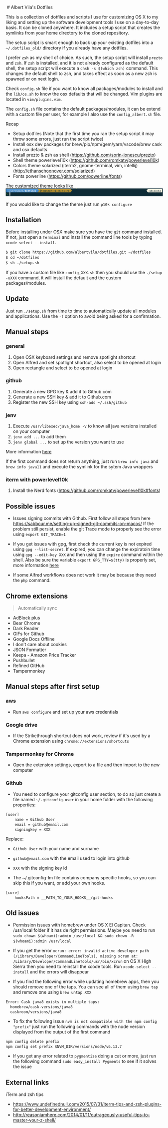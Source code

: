  # Albert Vila's Dotfiles

This is a collection of dotfiles and scripts I use for customizing OS X to my liking and setting up the software development tools I use on a day-to-day basis. It can be cloned anywhere. It includes a setup script that creates the symlinks from your home directory to the cloned repository.

The setup script is smart enough to back up your existing dotfiles into a `~/.dotfiles_old/` directory if you already have any dotfiles.

I prefer `zsh` as my shell of choice. As such, the setup script will install `prezto` and `zsh`. If `zsh` is installed, and it is not already configured as the default shell, the setup script will execute a `chsh -s $(which zsh)` command. This changes the default shell to zsh, and takes effect as soon as a new zsh is spawned or on next login.

Check `config.sh` file if you want to know all packages/modules to install and the `lib/os.sh` to know the osx defaults that will be changed. Vim plugins are located in `vim/plugins.vim`.

The `config.sh` file contains the default packages/modules, it can be extend with a custom file per user, for example I also use the `config_albert.sh` file.

Recap
- Setup dotfiles (Note that the first time you ran the setup script it may throw some errors, just run the script twice)
- Install osx dev packages for brew/pip/npm/gem/yarn/vscode/brew cask and osx defaults
- Install prezto & zsh as shell (https://github.com/sorin-ionescu/prezto)
- Shell theme powerlevel10k (https://github.com/romkatv/powerlevel10k)
- Colors theme solarized (iterm2, gnome-terminal, vim, intellij) (http://ethanschoonover.com/solarized)
- Fonts powerline (https://github.com/powerline/fonts)

The customized theme looks like
![Theme](zsh/theme.png)

If you would like to change the theme just run `p10k configure`

## Installation
Before installing under OSX make sure you have the `git` command installed. If not, just open a `Terminal` and install the command line tools by typing `xcode-select --install`.

```sh
$ git clone https://github.com/albertvila/dotfiles.git ~/dotfiles
$ cd ~/dotfiles
$ sh ./setup.sh
```

If you have a custom file like `config_XXX.sh` then you should use the `./setup -uXXX` command, it will install the default and the custom packages/modules.

## Update
Just run `./setup.sh` from time to time to automatically update all modules and applications. Use the `-f` option to avoid being asked for a confirmation.

## Manual steps

### general
1. Open OSX keyboard settings and remove spotlight shortcut
2. Open Alfred and set spotlight shortcut, also select to be opened at login
3. Open rectangle and select to be opened at login

### github
1. Generate a new GPG key & add it to Github.com
2. Generate a new SSH key & add it to Github.com
3. Register the new SSH key using `ssh-add ~/.ssh/github`

### jenv
1. Execute `/usr/libexec/java_home -V` to know all java versions installed on your computer
2. `jenv add ...` to add them
3. `jenv global ...` to set up the version you want to use

More information [here](https://www.linkedin.com/pulse/manage-multiple-java-mac-os-x-dinesh-prajapati/)

If the first command does not return anything, just run `brew info java` and `brew info java11` and execute the symlink for the sytem Java wrappers

### iterm with powerlevel10k
1. Install the Nerd fonts (https://github.com/romkatv/powerlevel10k#fonts)

## Possible issues

- Issues signing commits with Github. First follow all steps from here https://sabbour.me/setting-up-signed-git-commits-on-macos/
If the problem still persist, enable the git Trace mode to properly see the error using
```export GIT_TRACE=1```

- If you get issues with gpg, first check the current key is not expired using `gpg --list-secret`. If expired, you can change the expiratoin time using `gpg --edit-key XXX` and then using the `expire` command within the shell.
Also be sure the variable `export GPG_TTY=$(tty)` is properly set, more information [here](https://www.gnupg.org/(it)/documentation/manuals/gnupg/Common-Problems.html)

- If some Alfred workflows does not work it may be because they need the `php` command.

## Chrome extensions
> Automatically sync

- AdBlock plus
- Bear Chrome
- Dark Reader
- GIFs for Github
- Google Docs Offline
- I don't care about cookies
- JSON Formatter
- Keepa - Amazon Price Tracker
- Pushbullet
- Refined GitHub
- Tampermonkey

## Manual steps after first setup

### aws
- Run `aws configure` and set up your aws credentials

### Google drive
- If the Strikethrough shortcut does not work, review if it's used by a Chrome extension using `chrome://extensions/shortcuts`

### Tampermonkey for Chrome
- Open the extension settings, export to a file and then import to the new computer

### Github
- You need to configure your gitconfig user section, to do so just create a file named `~/.gitconfig-user` in your home folder with the following properties:

```
[user]
	name = Github User
	email = github@email.com
	signingkey = XXX
```

Replace:
- `Github User` with your name and surname
- `github@email.com` with the email used to login into github
- `XXX` with the signing key id

- The ~/.gitconfig-lm file contains company specific hooks, so you can skip this if you want, or add your own hooks.

```
[core]
	hooksPath = __PATH_TO_YOUR_HOOKS__/git-hooks
```

## Old issues
- Permission issues with homebrew under OS X El Capitan. Check /usr/local folder if it has de right permissions. Maybe you need to run
```sudo chown $(whoami):admin /usr/local && sudo chown -R $(whoami):admin /usr/local```

- If you get the error `xcrun: error: invalid active developer path (/Library/Developer/CommandLineTools), missing xcrun at: /Library/Developer/CommandLineTools/usr/bin/xcrun` on OS X High Sierra then you need to reinstall the xcode tools. Run `xcode-select --install` and the errors will disappear

- If you find the following error while updating homebrew apps, then you should remove one of the taps. You can see all of them using `brew tap` and remove one using `brew untap XXX`

```
Error: Cask java8 exists in multiple taps:
  homebrew/cask-versions/java8
  caskroom/versions/java8
```

- To fix the following issue `nvm is not compatible with the npm config "prefix"` just run the following commands with the node version displayed from the output of the first command

```
npm config delete prefix
npm config set prefix $NVM_DIR/versions/node/v6.13.7
```

- If you get any error related to `pygmentize` doing a cat or more, just run the following command `sudo easy_install Pygments` to see if it solves the issue

## External links

iTerm and zsh tips
- <https://www.undefinednull.com/2015/07/31/iterm-tips-and-zsh-plugins-for-better-development-environment/>
- <http://reasoniamhere.com/2014/01/11/outrageously-useful-tips-to-master-your-z-shell/>
